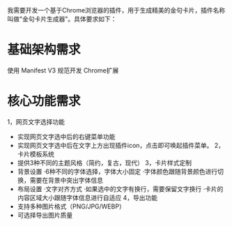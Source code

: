 我需要开发一个基于Chrome浏览器的插件，用于生成精美的金句卡片，插件名称叫做"金句卡片生成器"。具体要求如下：

# 基础架构需求
使用 Manifest V3 规范开发 Chrome扩展

# 核心功能需求
1，网页文字选择功能
 - 实现网页文字选中后的右键菜单功能
 - 实现网页文字选中后在文字上方出现插件icon，点击即可唤起插件菜单。
2，卡片模板系统
 - 提供3种不同的主题风格（简约，复古，现代）
3，卡片样式定制
 - 背景设置
  ·6种不同的字体选择，字体大小固定
  ·字体颜色跟随背景颜色进行切换，需要在背景中突出字体信息
 - 布局设置
  ·文字对齐方式
  ·如果选中的文字有换行，需要保留文字换行
  ·卡片的内容区域大小跟随字体信息进行自适应
4，导出功能
 - 支持多种图片格式（PNG/JPG/WEBP）
 - 可选择导出图片质量
